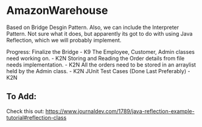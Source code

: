 # AmazonWarehouse
Based on Bridge Desgin Pattern.
Also, we can include the Interpreter Pattern.
Not sure what it does, but apparently its got to do with using Java Reflection, which we will probably implement.

Progress:
Finalize the Bridge                                                         - K9
The Employee, Customer, Admin classes need working on.    	            - K2N
Storing and Reading the Order details from file needs implementation.       - K2N
All the orders need to be stored in an arraylist held by the Admin class.   - K2N
JUnit Test Cases (Done Last Preferably) 				    - K2N

To Add: 
- 

Check this out:
https://www.journaldev.com/1789/java-reflection-example-tutorial#reflection-class
